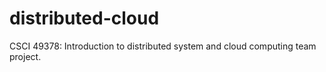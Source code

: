 # distributed-cloud
CSCI 49378: Introduction to distributed system and cloud computing team project.
